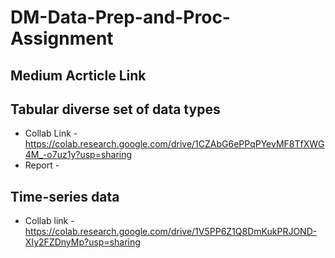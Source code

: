 # DM-Data-Prep-and-Proc-Assignment

## Medium Acrticle Link

## Tabular diverse set of data types
- Collab Link - https://colab.research.google.com/drive/1CZAbG6ePPqPYevMF8TfXWG4M_-o7uz1y?usp=sharing
- Report -

## Time-series data
- Collab link - https://colab.research.google.com/drive/1V5PP6Z1Q8DmKukPRJOND-XIy2FZDnyMp?usp=sharing
